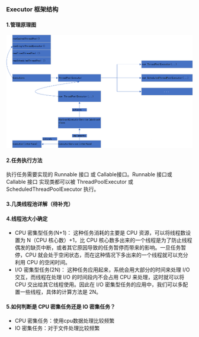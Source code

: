 ### Executor 框架结构

#### 1.管理原理图

![Image of executor](https://github.com/Teahel/JavaLine/blob/main/image/executors_1.jpg)

#### 2.任务执行方法

执行任务需要实现的 Runnable 接口 或 Callable接口。Runnable 接口或 Callable 接口 实现类都可以被 ThreadPoolExecutor 或 ScheduledThreadPoolExecutor 执行。


#### 3.几类线程池详解（待补充）



#### 4.线程池大小确定

* CPU 密集型任务(N+1)： 这种任务消耗的主要是 CPU 资源，可以将线程数设置为 N（CPU 核心数）+1，比 CPU 核心数多出来的一个线程是为了防止线程偶发的缺页中断，或者其它原因导致的任务暂停而带来的影响。一旦任务暂停，CPU 就会处于空闲状态，而在这种情况下多出来的一个线程就可以充分利用 CPU 的空闲时间。
* I/O 密集型任务(2N)： 这种任务应用起来，系统会用大部分的时间来处理 I/O 交互，而线程在处理 I/O 的时间段内不会占用 CPU 来处理，这时就可以将 CPU 交出给其它线程使用。因此在 I/O 密集型任务的应用中，我们可以多配置一些线程，具体的计算方法是 2N。

#### 5.如何判断是 CPU 密集任务还是 IO 密集任务？
* CPU 密集任务：使用cpu数据处理比较频繁 
* IO 密集任务：对于文件处理比较频繁
